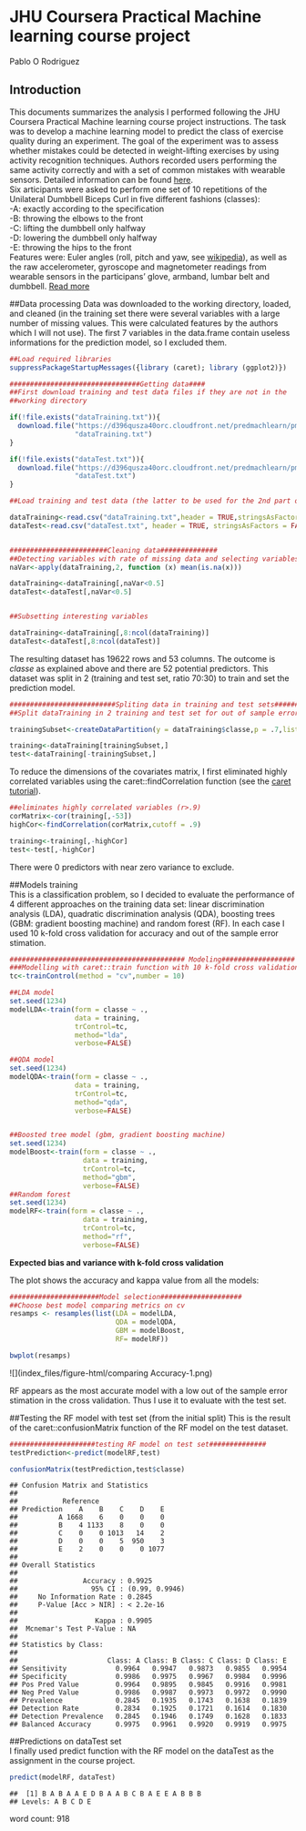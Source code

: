 # JHU Coursera Practical Machine learning course project
Pablo O Rodriguez  



## Introduction

This documents summarizes the analysis I performed following the JHU Coursera Practical Machine learning course project instructions. The task was to develop a machine learning model to predict the class of exercise quality during an experiment. The goal of the experiment was to assess whether mistakes could be detected in weight-lifting exercises by using activity recognition techniques. Authors recorded users performing the same activity correctly and with a set of common mistakes with wearable sensors. Detailed information can be found [here](http://groupware.les.inf.puc-rio.br/public/papers/2013.Velloso.QAR-WLE.pdf).  
Six articipants were asked to perform one set of 10 repetitions of the Unilateral Dumbbell Biceps Curl in five different fashions (classes):  
 -A: exactly according to the specification  
 -B: throwing the elbows to the front  
 -C: lifting the dumbbell only halfway  
 -D: lowering the dumbbell only halfway  
 -E: throwing the hips to the front  
Features were: Euler angles (roll, pitch and yaw, see [wikipedia](https://en.wikipedia.org/wiki/Euler_angles)), as well as the raw accelerometer, gyroscope and magnetometer readings from wearable sensors in the participans’ glove, armband, lumbar belt and
dumbbell. [Read more](http://groupware.les.inf.puc-rio.br/har#ixzz48lsA1uQ3)

##Data processing
Data was downloaded to the working directory, loaded, and cleaned (in the training set there were several variables with a large number of missing values. This were calculated features by the authors which I will not use). The first 7 variables in the data.frame contain useless informations for the prediction model, so I excluded them.


```r
##Load required libraries
suppressPackageStartupMessages({library (caret); library (ggplot2)})

################################Getting data####
##First download training and test data files if they are not in the
##working directory

if(!file.exists("dataTraining.txt")){
  download.file("https://d396qusza40orc.cloudfront.net/predmachlearn/pml-training.csv",
                "dataTraining.txt")
}

if(!file.exists("dataTest.txt")){
  download.file("https://d396qusza40orc.cloudfront.net/predmachlearn/pml-testing.csv",
                "dataTest.txt")
}

##Load training and test data (the latter to be used for the 2nd part of the course project assignment)

dataTraining<-read.csv("dataTraining.txt",header = TRUE,stringsAsFactors = FALSE,na.strings = c("","NA"))
dataTest<-read.csv("dataTest.txt", header = TRUE, stringsAsFactors = FALSE,na.strings = c("","NA"))


########################Cleaning data##############
##Detecting variables with rate of missing data and selecting variables of data.frames
naVar<-apply(dataTraining,2, function (x) mean(is.na(x)))

dataTraining<-dataTraining[,naVar<0.5]
dataTest<-dataTest[,naVar<0.5]


##Subsetting interesting variables

dataTraining<-dataTraining[,8:ncol(dataTraining)]
dataTest<-dataTest[,8:ncol(dataTest)]
```

The resulting dataset has 19622 rows and 53 columns. The outcome is *classe* as explained above and there are 52 potential predictors. This dataset was split in 2 (training and test set, ratio 70:30) to train and set the prediction model.

```r
##########################Spliting data in training and test sets###############
##Split dataTraining in 2 training and test set for out of sample error estimation

trainingSubset<-createDataPartition(y = dataTraining$classe,p = .7,list = FALSE)

training<-dataTraining[trainingSubset,]
test<-dataTraining[-trainingSubset,]
```

To reduce the dimensions of the covariates matrix, I first eliminated highly correlated variables using the caret::findCorrelation function (see the [caret tutorial](http://topepo.github.io/caret/preprocess.html)).


```r
##eliminates highly correlated variables (r>.9)
corMatrix<-cor(training[,-53])
highCor<-findCorrelation(corMatrix,cutoff = .9)

training<-training[,-highCor]
test<-test[,-highCor]
```

There were 0 predictors with near zero variance to exclude.  

##Models training  
This is a classification problem, so I decided to evaluate the performance of 4 different approaches on the training data set: linear discrimination analysis (LDA), quadratic discrimination analysis (QDA), boosting trees (GBM: gradient boosting machine) and random forest (RF). In each case I used 10 k-fold cross validation for accuracy and out of the sample error stimation.


```r
########################################### Modeling##################
###Modelling with caret::train function with 10 k-fold cross validation
tc<-trainControl(method = "cv",number = 10)

##LDA model
set.seed(1234)
modelLDA<-train(form = classe ~ .,
                data = training,
                trControl=tc,
                method="lda",
                verbose=FALSE)

##QDA model
set.seed(1234)
modelQDA<-train(form = classe ~ .,
                data = training,
                trControl=tc,
                method="qda",
                verbose=FALSE)


##Boosted tree model (gbm, gradient boosting machine)
set.seed(1234)
modelBoost<-train(form = classe ~ .,
                  data = training, 
                  trControl=tc, 
                  method="gbm",
                  verbose=FALSE)
##Random forest
set.seed(1234)
modelRF<-train(form = classe ~ .,
                  data = training, 
                  trControl=tc, 
                  method="rf",
                  verbose=FALSE)
```

**Expected bias and variance with k-fold cross validation**

The plot shows the accuracy and kappa value from all the models:

```r
######################Model selection####################
##Choose best model comparing metrics on cv
resamps <- resamples(list(LDA = modelLDA,
                          QDA = modelQDA,
                          GBM = modelBoost,
                          RF= modelRF))

bwplot(resamps)
```

![](index_files/figure-html/comparing Accuracy-1.png)<!-- -->

RF appears as the most accurate model with a low out of the sample error stimation in the cross validation. Thus I use it to evaluate with the test set.

##Testing the RF model with test set (from the initial split)
This is the result of the caret::confusionMatrix function of the RF model on the test dataset.

```r
#####################testing RF model on test set##############
testPrediction<-predict(modelRF,test)

confusionMatrix(testPrediction,test$classe)
```

```
## Confusion Matrix and Statistics
## 
##           Reference
## Prediction    A    B    C    D    E
##          A 1668    6    0    0    0
##          B    4 1133    8    0    0
##          C    0    0 1013   14    2
##          D    0    0    5  950    3
##          E    2    0    0    0 1077
## 
## Overall Statistics
##                                         
##                Accuracy : 0.9925        
##                  95% CI : (0.99, 0.9946)
##     No Information Rate : 0.2845        
##     P-Value [Acc > NIR] : < 2.2e-16     
##                                         
##                   Kappa : 0.9905        
##  Mcnemar's Test P-Value : NA            
## 
## Statistics by Class:
## 
##                      Class: A Class: B Class: C Class: D Class: E
## Sensitivity            0.9964   0.9947   0.9873   0.9855   0.9954
## Specificity            0.9986   0.9975   0.9967   0.9984   0.9996
## Pos Pred Value         0.9964   0.9895   0.9845   0.9916   0.9981
## Neg Pred Value         0.9986   0.9987   0.9973   0.9972   0.9990
## Prevalence             0.2845   0.1935   0.1743   0.1638   0.1839
## Detection Rate         0.2834   0.1925   0.1721   0.1614   0.1830
## Detection Prevalence   0.2845   0.1946   0.1749   0.1628   0.1833
## Balanced Accuracy      0.9975   0.9961   0.9920   0.9919   0.9975
```

##Predictions on dataTest set  
I finally used predict function with the RF model on the dataTest as the assignment in the course project.

```r
predict(modelRF, dataTest)
```

```
##  [1] B A B A A E D B A A B C B A E E A B B B
## Levels: A B C D E
```

word count: 918
